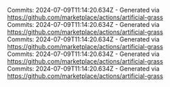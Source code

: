 Commits: 2024-07-09T11:14:20.634Z - Generated via https://github.com/marketplace/actions/artificial-grass
<br>
Commits: 2024-07-09T11:14:20.634Z - Generated via https://github.com/marketplace/actions/artificial-grass
<br>
Commits: 2024-07-09T11:14:20.634Z - Generated via https://github.com/marketplace/actions/artificial-grass
<br>
Commits: 2024-07-09T11:14:20.634Z - Generated via https://github.com/marketplace/actions/artificial-grass
<br>
Commits: 2024-07-09T11:14:20.634Z - Generated via https://github.com/marketplace/actions/artificial-grass
<br>
